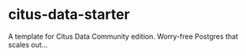 # citus-data-starter

A template for Citus Data Community edition. Worry-free Postgres that scales out...
